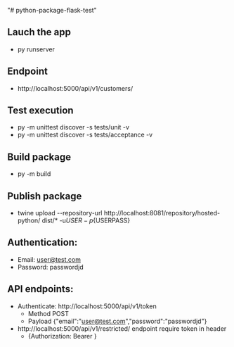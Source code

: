 "# python-package-flask-test" 

## Lauch the app
- py runserver

## Endpoint
- http://localhost:5000/api/v1/customers/

## Test execution
- py -m unittest discover -s tests/unit -v
- py -m unittest discover -s tests/acceptance -v

## Build package
- py -m build

## Publish package
- twine upload  --repository-url http://localhost:8081/repository/hosted-python/ dist/* -u${USER} -p${USERPASS}

## Authentication:
- Email: user@test.com
- Password: passwordjd

## API endpoints:
- Authenticate: http://localhost:5000/api/v1/token
  - Method POST
  - Payload {"email":"user@test.com","password":"passwordjd"}
- http://localhost:5000/api/v1/restricted/ endpoint require token in header
  - {Authorization: Bearer <token>}